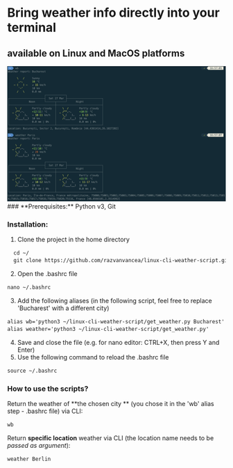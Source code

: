 # Bring weather info directly into your terminal
## available on Linux and MacOS platforms
<img src="blob/logo.jpg">
### **Prerequisites:** 
Python v3, Git

### **Installation:**
1. Clone the project in the home directory
```html
  cd ~/
  git clone https://github.com/razvanvancea/linux-cli-weather-script.git
```
2. Open the .bashrc file
```html
nano ~/.bashrc
```
3. Add the following aliases (in the following script, feel free to replace 'Bucharest' with a different city)
```html
alias wb='python3 ~/linux-cli-weather-script/get_weather.py Bucharest'
alias weather='python3 ~/linux-cli-weather-script/get_weather.py' 
```
4. Save and close the file (e.g. for nano editor: CTRL+X, then press Y and Enter)
5. Use the following command to reload the .bashrc file
```html
source ~/.bashrc
```

### **How to use the scripts?**

Return the weather of **the chosen city ** (you chose it in the 'wb' alias step - .bashrc file) via CLI:
```html
wb
```

Return **specific location** weather via CLI (the location name needs to be _passed as argument_):
```html
weather Berlin
```
